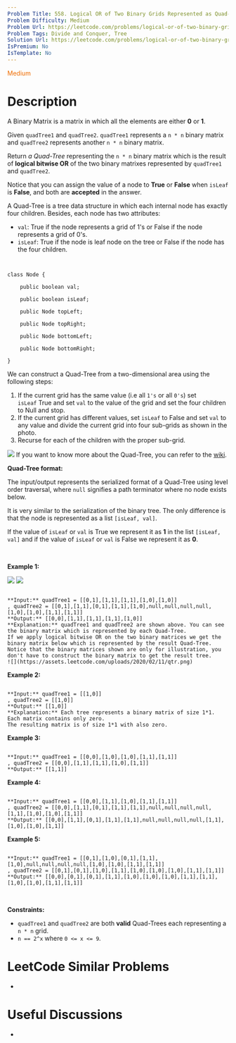 ```yaml
---
Problem Title: 558. Logical OR of Two Binary Grids Represented as Quad-Trees
Problem Difficulty: Medium
Problem Url: https://leetcode.com/problems/logical-or-of-two-binary-grids-represented-as-quad-trees/
Problem Tags: Divide and Conquer, Tree
Solution Url: https://leetcode.com/problems/logical-or-of-two-binary-grids-represented-as-quad-trees/solution/
IsPremium: No
IsTemplate: No
---
```


<span style="color: rgb(239, 108, 0);">Medium</span>

# Description

A Binary Matrix is a matrix in which all the elements are either **0** or **1**.


Given `quadTree1` and `quadTree2`. `quadTree1` represents a `n * n` binary matrix and `quadTree2` represents another `n * n` binary matrix. 


Return *a Quad-Tree* representing the `n * n` binary matrix which is the result of **logical bitwise OR** of the two binary matrixes represented by `quadTree1` and `quadTree2`.


Notice that you can assign the value of a node to **True** or **False** when `isLeaf` is **False**, and both are **accepted** in the answer.


A Quad-Tree is a tree data structure in which each internal node has exactly four children. Besides, each node has two attributes:


* `val`: True if the node represents a grid of 1's or False if the node represents a grid of 0's.
* `isLeaf`: True if the node is leaf node on the tree or False if the node has the four children.



```

class Node {
    public boolean val;
    public boolean isLeaf;
    public Node topLeft;
    public Node topRight;
    public Node bottomLeft;
    public Node bottomRight;
}
```

We can construct a Quad-Tree from a two-dimensional area using the following steps:


1. If the current grid has the same value (i.e all `1's` or all `0's`) set `isLeaf` True and set `val` to the value of the grid and set the four children to Null and stop.
2. If the current grid has different values, set `isLeaf` to False and set `val` to any value and divide the current grid into four sub-grids as shown in the photo.
3. Recurse for each of the children with the proper sub-grid.


![](https://assets.leetcode.com/uploads/2020/02/11/new_top.png)
If you want to know more about the Quad-Tree, you can refer to the [wiki](https://en.wikipedia.org/wiki/Quadtree).


**Quad-Tree format:**


The input/output represents the serialized format of a Quad-Tree using level order traversal, where `null` signifies a path terminator where no node exists below.


It is very similar to the serialization of the binary tree. The only difference is that the node is represented as a list `[isLeaf, val]`.


If the value of `isLeaf` or `val` is True we represent it as **1** in the list `[isLeaf, val]` and if the value of `isLeaf` or `val` is False we represent it as **0**.


 


**Example 1:**


![](https://assets.leetcode.com/uploads/2020/02/11/qt1.png) ![](https://assets.leetcode.com/uploads/2020/02/11/qt2.png)

```

**Input:** quadTree1 = [[0,1],[1,1],[1,1],[1,0],[1,0]]
, quadTree2 = [[0,1],[1,1],[0,1],[1,1],[1,0],null,null,null,null,[1,0],[1,0],[1,1],[1,1]]
**Output:** [[0,0],[1,1],[1,1],[1,1],[1,0]]
**Explanation:** quadTree1 and quadTree2 are shown above. You can see the binary matrix which is represented by each Quad-Tree.
If we apply logical bitwise OR on the two binary matrices we get the binary matrix below which is represented by the result Quad-Tree.
Notice that the binary matrices shown are only for illustration, you don't have to construct the binary matrix to get the result tree.
![](https://assets.leetcode.com/uploads/2020/02/11/qtr.png)

```

**Example 2:**



```

**Input:** quadTree1 = [[1,0]]
, quadTree2 = [[1,0]]
**Output:** [[1,0]]
**Explanation:** Each tree represents a binary matrix of size 1*1. Each matrix contains only zero.
The resulting matrix is of size 1*1 with also zero.

```

**Example 3:**



```

**Input:** quadTree1 = [[0,0],[1,0],[1,0],[1,1],[1,1]]
, quadTree2 = [[0,0],[1,1],[1,1],[1,0],[1,1]]
**Output:** [[1,1]]

```

**Example 4:**



```

**Input:** quadTree1 = [[0,0],[1,1],[1,0],[1,1],[1,1]]
, quadTree2 = [[0,0],[1,1],[0,1],[1,1],[1,1],null,null,null,null,[1,1],[1,0],[1,0],[1,1]]
**Output:** [[0,0],[1,1],[0,1],[1,1],[1,1],null,null,null,null,[1,1],[1,0],[1,0],[1,1]]

```

**Example 5:**



```

**Input:** quadTree1 = [[0,1],[1,0],[0,1],[1,1],[1,0],null,null,null,null,[1,0],[1,0],[1,1],[1,1]]
, quadTree2 = [[0,1],[0,1],[1,0],[1,1],[1,0],[1,0],[1,0],[1,1],[1,1]]
**Output:** [[0,0],[0,1],[0,1],[1,1],[1,0],[1,0],[1,0],[1,1],[1,1],[1,0],[1,0],[1,1],[1,1]]

```

 


**Constraints:**


* `quadTree1` and `quadTree2` are both **valid** Quad-Trees each representing a `n * n` grid.
* `n == 2^x` where `0 <= x <= 9`.




# LeetCode Similar Problems

- []()

# Useful Discussions

- []()
